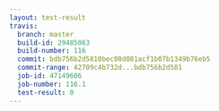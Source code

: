 ```yaml
---
layout: test-result
travis:
  branch: master
  build-id: 29485063
  build-number: 116
  commit: bdb756b2d5810bec08d081acf1b07b1349b76eb5
  commit-range: 42709c4b732d...bdb756b2d581
  job-id: 47149606
  job-number: 116.1
  test-result: 0
---
```

